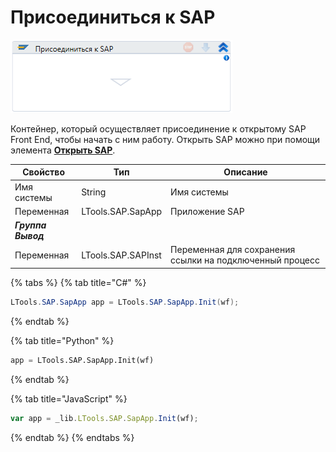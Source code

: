 # Присоединиться к SAP

![](<../../../.gitbook/assets/image (424).png>)

Контейнер, который осуществляет присоединение к открытому SAP Front End, чтобы начать с ним работу. Открыть SAP можно при помощи элемента [**Открыть SAP**](https://docs.primo-rpa.ru/primo-rpa/g_elements/osnovnye-elementy/els_sap/el_sap_open).

| Свойство   | Тип                | Описание                                                 |
| ---------- | ------------------ | -------------------------------------------------------- |
| Имя системы | String            | Имя системы |
| Переменная | LTools.SAP.SapApp  | Приложение SAP |
| ***Группа Вывод*** |  |  |
| Переменная | LTools.SAP.SAPInst | Переменная для сохранения ссылки на подключенный процесс |


{% tabs %}
{% tab title="C#" %}
```csharp
LTools.SAP.SapApp app = LTools.SAP.SapApp.Init(wf);
```
{% endtab %}

{% tab title="Python" %}
```python
app = LTools.SAP.SapApp.Init(wf)
```
{% endtab %}

{% tab title="JavaScript" %}
```javascript
var app = _lib.LTools.SAP.SapApp.Init(wf);
```
{% endtab %}
{% endtabs %}
